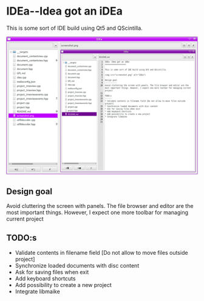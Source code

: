 IDEa--Idea got an iDEa
======================

This is some sort of IDE build using Qt5 and QScintilla.

<img src="screenshot.png" alt="IDEa">

Design goal
-----------
Avoid cluttering the screen with panels. The file browser and editor are the most important things. However, I expect one more toolbar for managing current project

TODO:s
------
* Validate contents in filename field [Do not allow to move files outside project]
* Synchronize loaded documents with disc content
* Ask for saving files when exit
* Add keyboard shortcuts
* Add possibility to create a new project
* Integrate libmaike

